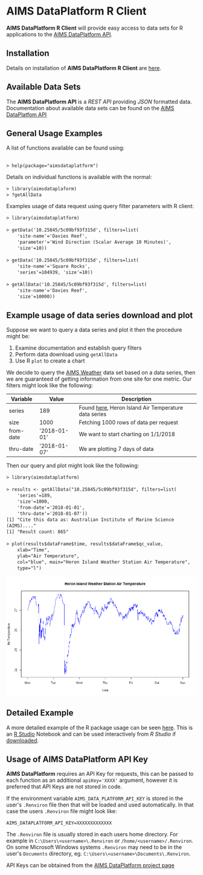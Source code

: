 
AIMS DataPlatform R Client
==========================

__AIMS DataPlatform R Client__ will provide easy access to data sets for R applications to the [AIMS DataPlatform API](https://aims.github.io/data-platform).

Installation
------------

Details on installation of __AIMS DataPlatform R Client__ are [here](install).

Available Data Sets
-------------------

The __AIMS DataPlatform API__ is a *REST API* providing *JSON* formatted data.  Documentation about available data sets can be found on the [AIMS DataPlatfom API](https://aims.github.io/data-platform)

General Usage Examples
----------------------

A list of functions available can be found using:

```

> help(package="aimsdataplatform")

```
Details on individual functions is available with the normal:

```
> library(aimsdataplaform)
> ?getAllData

```
Examples usage of data request using query filter parameters with R client:

```
> library(aimsdataplatform)

> getData('10.25845/5c09bf93f315d', filters=list(
    'site-name'='Davies Reef',
    'parameter'='Wind Direction (Scalar Average 10 Minutes)',
    'size'=10))

> getData('10.25845/5c09bf93f315d', filters=list(
    'site-name'='Square Rocks',
    'series'=104939, 'size'=10))

> getAllData('10.25845/5c09bf93f315d', filters=list(
    'site-name'='Davies Reef',
    'size'=10000))

```

Example usage of data series download and plot
----------------------------------------------

Suppose we want to query a data series and plot it then the procedure might be:
1. Examine documentation and establish query filters
2. Perform data download using `getAllData`
3. Use R `plot` to create a chart

We decide to query the [AIMS Weather](https://aims.github.io/data-platform/weather) data set based on a data series, then we are guaranteed of getting information from one site for one metric.  Our filters might look like the following:


Variable  | Value        | Description
----------|--------------|------------
series    | 189          | Found [here](https://aims.github.io/data-platform/weather/series), Heron Island Air Temperature data series
size      | 1000         | Fetching 1000 rows of data per request
from-date | '2018-01-01' | We want to start charting on 1/1/2018
thru-date | '2018-01-07' | We are plotting 7 days of data

Then our query and plot might look like the following:

```
> library(aimsdataplatform)

> results <- getAllData("10.25845/5c09bf93f315d", filters=list(
    'series'=189,
    'size'=1000,
    'from-date'='2018-01-01',
    'thru-date'='2018-01-07'))
[1] "Cite this data as: Australian Institute of Marine Science (AIMS)...."
[1] "Result count: 865"

> plot(results$dataFrame$time, results$dataFrame$qc_value,
    xlab="Time",
    ylab="Air Temperature",
    col="blue", main="Heron Island Weather Station Air Temperature",
    type="l")

```

![plot](Rplot.png)

Detailed Example
----------------

A more detailed example of the R package usage can be seen [here](detailed-example.nb.html).  This is an [R Studio](https://www.rstudio.com/) Notebook and can be used interactively from *R Studio* if [downloaded](detailed-example.Rmd).


Usage of AIMS DataPlatform API Key
----------------------------------

__AIMS DataPlatform__ requires an API Key for requests, this can be passed to each function as an additional `apiKey='XXXX'` argument, however it is preferred that API Keys are not stored in code.

If the environment variable `AIMS_DATA_PLATFORM_API_KEY` is stored in the user's `.Renviron` file then that will be loaded and used automatically.  In that case the users `.Renviron` file might look like:

```
AIMS_DATAPLATFORM_API_KEY=XXXXXXXXXXXXX

```
The `.Renviron` file is usually stored in each users home directory.  For example in `C:\Users\<username>\.Renviron` or `/home/<username>/.Renviron`.  On some Microsoft Windows systems `.Renviron` may need to be in the user's `Documents` directory, eg. `C:\Users\<username>\Documents\.Renviron`.

API Keys can be obtained from the [AIMS DataPlatform project page](https://aims.github.io/data-platform)
